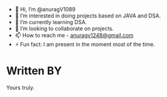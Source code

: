- 👋 Hi, I’m @anuragV1089
- 👀 I’m interested in doing projects based on JAVA and DSA.
- 🌱 I’m currently learning DSA.
- 💞️ I’m looking to collaborate on projects.
- 📫 How to reach me - anuragv1248@gmail.com
- ⚡ Fun fact: I am present in the moment most of the time.

# Written BY 
Yours truly.
<!---
anuragV1089/anuragV1089 is a ✨ special ✨ repository because its `README.md` (this file) appears on your GitHub profile.
You can click the Preview link to take a look at your changes.
--->
